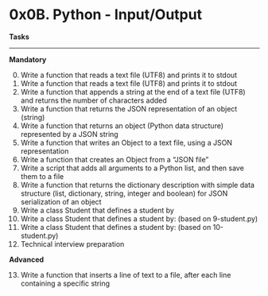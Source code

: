 # 0x0B. Python - Input/Output

**Tasks**

---
**Mandatory**

0. Write a function that reads a text file (UTF8) and prints it to stdout
1. Write a function that reads a text file (UTF8) and prints it to stdout
2. Write a function that appends a string at the end of a text file (UTF8) and returns the number of characters added
3. Write a function that returns the JSON representation of an object (string)
4. Write a function that returns an object (Python data structure) represented by a JSON string
5. Write a function that writes an Object to a text file, using a JSON representation
6. Write a function that creates an Object from a “JSON file”
7. Write a script that adds all arguments to a Python list, and then save them to a file
8. Write a function that returns the dictionary description with simple data structure (list, dictionary, string, integer and boolean) for JSON serialization of an object
9. Write a class Student that defines a student by
10. Write a class Student that defines a student by: (based on 9-student.py)
11. Write a class Student that defines a student by: (based on 10-student.py)
12. Technical interview preparation

**Advanced**

13. Write a function that inserts a line of text to a file, after each line containing a specific string 
						      
